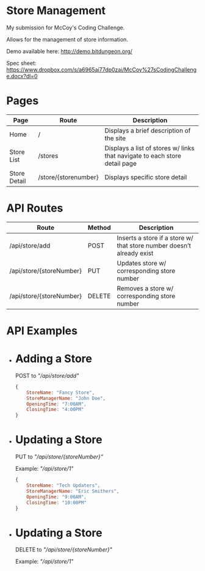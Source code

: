 # Store Management
My submission for McCoy's Coding Challenge.

Allows for the management of store information.

Demo available here: http://demo.bitdungeon.org/

Spec sheet: https://www.dropbox.com/s/a6965ai77dp0zai/McCoy%27sCodingChallenge.docx?dl=0

# Pages
| Page         | Route                | Description                                                                |
|--------------|----------------------|----------------------------------------------------------------------------|
| Home         | /                    | Displays a brief description of the site                                   |
| Store List   | /stores              | Displays a list of stores w/ links that navigate to each store detail page |
| Store Detail | /store/{storenumber} | Displays specific store detail                                             |

# API Routes
| Route                    | Method | Description                                                           |
|--------------------------|--------|-----------------------------------------------------------------------|
| /api/store/add           | POST   | Inserts a store if a store w/ that store number doesn’t already exist |
| /api/store/{storeNumber} | PUT    | Updates store w/ corresponding store number                           |
| /api/store/{storeNumber} | DELETE | Removes a store w/ corresponding store number                         |

# API Examples
- # Adding a Store
    POST to *"/api/store/add"*

    ```javascript
    {
        StoreName: "Fancy Store",
        StoreManagerName: "John Doe",
        OpeningTime: "7:00AM",
        ClosingTime: "4:00PM"
    }
    ```
- # Updating a Store
    PUT to *"/api/store/{storeNumber}"*

    Example: *"/api/store/1"*
    
    ```javascript
    {
        StoreName: "Tech Updaters",
        StoreManagerName: "Eric Smithers",
        OpeningTime: "9:00AM",
        ClosingTime: "10:00PM"
    }
    ```
    
- # Updating a Store
    DELETE to *"/api/store/{storeNumber}"*
    
    Example: *"/api/store/1"*
